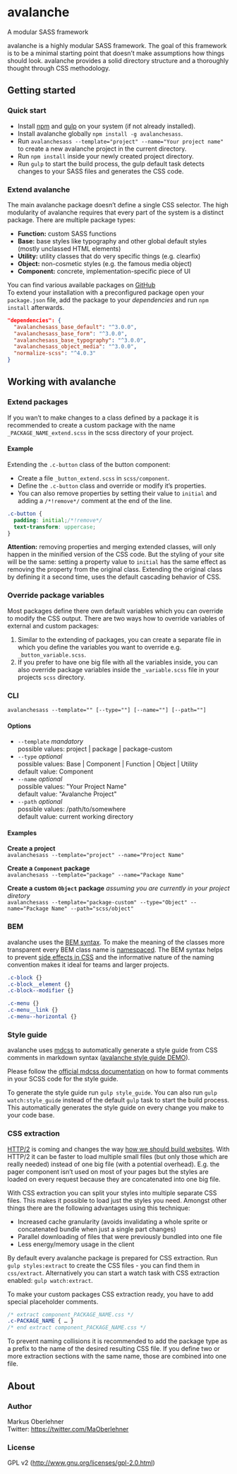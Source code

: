 # avalanche
A modular SASS framework

avalanche is a highly modular SASS framework. The goal of this framework is to
be a minimal starting point that doesn’t make assumptions how things should
look. avalanche provides a solid directory structure and a thoroughly thought
through CSS methodology.

## Getting started
### Quick start
- Install [npm](https://docs.npmjs.com/getting-started/installing-node) and
[gulp](https://github.com/gulpjs/gulp/blob/master/docs/getting-started.md) on
your system (if not already installed).
- Install avalanche globally `npm install -g avalanchesass`.
- Run `avalanchesass --template="project" --name="Your project name"` to create
a new avalanche project in the current directory.
- Run `npm install` inside your newly created project directory.
- Run `gulp` to start the build process, the gulp default task detects changes
to your SASS files and generates the CSS code.

### Extend avalanche
The main avalanche package doesn’t define a single CSS selector. The high
modularity of avalanche requires that every part of the system is a distinct
package. There are multiple package types:

- **Function:** custom SASS functions
- **Base:** base styles like typography and other global default styles (mostly
unclassed HTML elements)
- **Utility:** utility classes that do very specific things (e.g. clearfix)
- **Object:** non-cosmetic styles (e.g. the famous media object)
- **Component:** concrete, implementation-specific piece of UI

You can find various available packages on
[GitHub](https://github.com/avalanchesass)  
To extend your installation with a preconfigured package open your
`package.json` file, add the package to your *dependencies* and run
`npm install` afterwards.

```json
"dependencies": {
  "avalanchesass_base_default": "^3.0.0",
  "avalanchesass_base_form": "^3.0.0",
  "avalanchesass_base_typography": "^3.0.0",
  "avalanchesass_object_media": "^3.0.0",
  "normalize-scss": "^4.0.3"
}
```

## Working with avalanche
### Extend packages
If you wan’t to make changes to a class defined by a package it is recommended
to create a custom package with the name `_PACKAGE_NAME_extend.scss` in the scss
directory of your project.

#### Example
Extending the `.c-button` class of the button component:

- Create a file `_button_extend.scss` in `scss/component`.
- Define the `.c-button` class and override or modify it’s properties.
- You can also remove properties by setting their value to `initial` and adding
a `/*!remove*/` comment at the end of the line.

```scss
.c-button {
  padding: initial;/*!remove*/
  text-transform: uppercase;
}
```

**Attention:** removing properties and merging extended classes, will only
happen in the minified version of the CSS code. But the styling of your site
will be the same: setting a property value to `initial` has the same effect as
removing the property from the original class. Extending the original class by
defining it a second time, uses the default cascading behavior of CSS.

### Override package variables
Most packages define there own default variables which you can override to
modify the CSS output. There are two ways how to override variables of external
and custom packages:

1. Similar to the extending of packages, you can create a separate file in which
you define the variables you want to override e.g. `_button_variable.scss`.
2. If you prefer to have one big file with all the variables inside, you can
also override package variables inside the `_variable.scss` file in your
projects `scss` directory.

### CLI
`avalanchesass --template="" [--type=""] [--name=""] [--path=""]`

#### Options
- `--template` *mandatory*  
  possible values: project | package | package-custom
- `--type` *optional*  
  possible values: Base | Component | Function | Object | Utility  
  default value: Component
- `--name` *optional*  
  possible values: "Your Project Name"  
  default value: "Avalanche Project"
- `--path` *optional*  
  possible values: /path/to/somewhere  
  default value: current working directory

#### Examples
**Create a project**  
`avalanchesass --template="project" --name="Project Name"`

**Create a `Component` package**  
`avalanchesass --template="package" --name="Package Name"`

**Create a custom `Object` package** *assuming you are currently in your project
diretory*  
`avalanchesass --template="package-custom" --type="Object" --name="Package Name" --path="scss/object"`

### BEM
avalanche uses the [BEM syntax](http://csswizardry.com/2013/01/mindbemding-getting-your-head-round-bem-syntax/).
To make the meaning of the classes more transparent every BEM class name is
[namespaced](http://csswizardry.com/2015/03/more-transparent-ui-code-with-namespaces/).
The BEM syntax helps to prevent [side effects in CSS](http://philipwalton.com/articles/side-effects-in-css/)
and the informative nature of the naming convention makes it ideal for teams and
larger projects.

```css
.c-block {}
.c-block__element {}
.c-block--modifier {}

.c-menu {}
.c-menu__link {}
.c-menu--horizontal {}
```

### Style guide
avalanche uses [mdcss](https://github.com/jonathantneal/mdcss) to automatically
generate a style guide from CSS comments in markdown syntax
([avalanche style guide DEMO](http://avalanche.oberlehner.net)).

Please follow the [official mdcss documentation](https://github.com/jonathantneal/mdcss#writing-documentation)
on how to format comments in your SCSS code for the style guide.

To generate the style guide run `gulp style_guide`. You can also run
`gulp watch:style_guide` instead of the default `gulp` task to start the build
process. This automatically generates the style guide on every change you make
to your code base.

### CSS extraction
[HTTP/2](https://en.wikipedia.org/wiki/HTTP/2) is coming and changes the way
[how we should build websites](https://mattwilcox.net/web-development/http2-for-front-end-web-developers).
With HTTP/2 it can be faster to load multiple small files (but only those which
are really needed) instead of one big file (with a potential overhead). E.g. the
pager component isn’t used on most of your pages but the styles are loaded on
every request because they are concatenated into one big file.

With CSS extraction you can split your styles into multiple separate CSS files.
This makes it possible to load just the styles you need. Amongst other things
there are the following advantages using this technique:

- Increased cache granularity (avoids invalidating a whole sprite or
concatenated bundle when just a single part changes)
- Parallel downloading of files that were previously bundled into one file
- Less energy/memory usage in the client

By default every avalanche package is prepared for CSS extraction.
Run `gulp styles:extract` to create the CSS files - you can find them in
`css/extract`. Alternatively you can start a watch task with CSS extraction
enabled: `gulp watch:extract`.

To make your custom packages CSS extraction ready, you have to add special
placeholder comments.

```css
/* extract component_PACKAGE_NAME.css */
.c-PACKAGE_NAME { … }
/* end extract component_PACKAGE_NAME.css */
```

To prevent naming collisions it is recommended to add the package type as a
prefix to the name of the desired resulting CSS file. If you define two or more
extraction sections with the same name, those are combined into one file.

## About
### Author
Markus Oberlehner  
Twitter: https://twitter.com/MaOberlehner

### License
GPL v2 (http://www.gnu.org/licenses/gpl-2.0.html)
